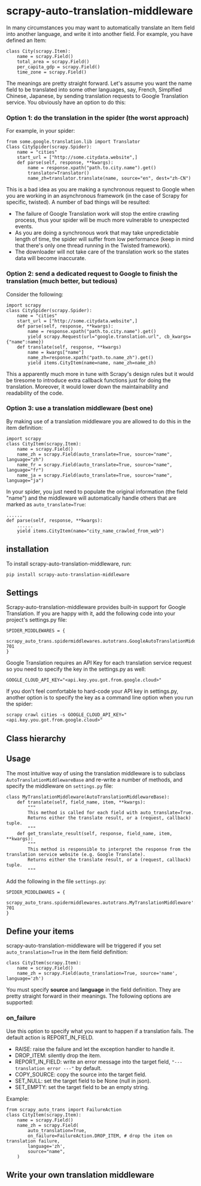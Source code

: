 # scrapy-auto-translation-middleware

In many circumstances you may want to automatically translate an Item field into another language, and write it into another field. For example, you have defined an Item:

    class City(scrapy.Item):
	    name = scrapy.Field()
	    total_area = scrapy.Field()
	    per_capita_gdp = scrapy.Field()
	    time_zone = scrapy.Field()

The meanings are pretty straight forward. Let's assume you want the name field to be translated into some other languages, say, French, Simplfied Chinese, Japanese, by sending translation requests to Google Translation service. You obviously have an option to do this:
### Option 1:  do the translation in the spider (the worst approach)
For example, in your spider:

    from some.google.translation.lib import Translator
    Class CitySpider(scrapy.Spider):
	    name = "cities"
	    start_url = ["http://some.citydata.website",]
	    def parse(self, response, **kwargs):
		    name = response.xpath("path.to.city.name").get()
		    translator=Translator()
		    name_zh=translator.translate(name, source="en", dest="zh-CN")
This is a bad idea as you are making a synchronous request to Google when you are working in an asynchronous framework (in the case of Scrapy for specific, twisted).  A number of bad things will be resulted:
* The failure of Google Translation work will stop the entire crawling process, thus your spider will be much more vulnerable to unexpected events.
* As you are doing a synchronous work that may take unpredictable length of time, the spider will suffer from low performance (keep in mind that there's only one thread running in the Twisted framework).
* The downloader will not take care of the translation work so the states data will become inaccurate.
### Option 2: send a dedicated request to Google to finish the translation (much better, but tedious)
Consider the following:

    import scrapy
    class CitySpider(scrapy.Spider):
	    name = "cities"
	    start_url = ["http://some.citydata.website",]
	    def parse(self, response, **kwargs):
		    name = response.xpath("path.to.city.name").get()
		    yield scrapy.Request(url="google.translation.url", cb_kwargs={"name":name})
		def translate(self, response, **kwargs)
		    name = kwargs["name"]
		    name_zh=response.xpath("path.to.name_zh").get()
		    yield items.CityItem(name=name, name_zh=name_zh)
This a apparently much more in tune with Scrapy's design rules but it would be tiresome to introduce extra callback functions just for doing the  translation. Moreover, it would lower down the maintainability and readability of the code.
### Option 3: use a translation middleware (best one)
 By making use of a translation middleware you are allowed to do this in the item definition:
 
    import scrapy
    class CityItem(scrapy.Item):
	    name = scrapy.Field()
	    name_zh = scrapy.Field(auto_translate=True, source="name", language="zh")
	    name_fr = scrapy.Field(auto_translate=True, source="name", language="fr") 
	    name_ja = scrapy.Field(auto_translate=True, source="name", language="ja")
	    
In your spider, you just need to populate the original information (the field "name") and the middleware will automatically handle others that are marked as `auto_translate=True`:
     
    ......
    def parse(self, response, **kwargs):
	    ......
	    yield items.CityItem(name="city_name_crawled_from_web")
## installation
To install scrapy-auto-translation-middleware, run:

    pip install scrapy-auto-translation-middleware
## Settings
Scrapy-auto-translation-middleware provides built-in support for Google Translation. If you are happy with it, add the following code into your project's settings.py file:

    SPIDER_MIDDLEWARES = {
        scrapy_auto_trans.spidermiddlewares.autotrans.GoogleAutoTranslationMiddleware': 701
    }
Google Translation requires an API Key for each translation service request so you need to specify the key in the settings.py as well:

    GOOGLE_CLOUD_API_KEY="<api.key.you.got.from.google.cloud>"
If you don't feel comfortable to hard-code your API key in settings.py, another option is to specify the key as a command line option when you run the spider:

    scrapy crawl cities -s GOOGLE_CLOUD_API_KEY="<api.key.you.got.from.google.cloud>"
## Class hierarchy


<!---
URL: [https://mermaid-js.github.io/mermaid-live-editor](https://mermaid-js.github.io/mermaid-live-editor)
```mermaid
classDiagram
  AutoTranslationMiddlewareBase <|-- LanguageTranslationMiddleware
  LanguageTranslationMiddleware <|-- SyncAutoTranslationMiddleware
  LanguageTranslationMiddleware <|-- AsyncAutoTranslationMiddleware
  AsyncAutoTranslationMiddleware<|-- GoogleAutoTranslationMiddleware
	
  class AutoTranslationMiddlewareBase{
    +META_KEY
    +TAG
    +DEFAULT_LANGUAGE
    +IN_FIELD_ERROR_MSG
    
    +process_spider_output()
    +handle_untranslated_item()
    +translate()
    +process_spider_input()
    +process_spider_exception()
  }
  class LanguageTranslationMiddleware{
    +get_source_language_code()
    +translate()
    +language_translate()
  }
  class SyncAutoTranslationMiddleware{
    +language_translate()
  }
  class AsyncAutoTranslationMiddleware{
    +language_translate()
    +get_translate_url()
    +get_translate_result()
  }
  class GoogleAutoTranslationMiddleware{
    +get_translate_url()
    +get_translate_result()
    +get_api_key()
  }
```
-->
## Usage
The most intuitive way of using the translation middleware is to subclass `AutoTranslationMiddlewareBase` and re-write a number of methods, and specify the middleware on `settings.py` file:

    class MyTranslationMiddleware(AutoTranslationMiddlewareBase):
	    def translate(self, field_name, item, **kwargs):
		    """
		    This method is called for each field with auto_translate=True.
		    Returns either the translate result, or a (request, callback) tuple.
		    """
		def get_translate_result(self, response, field_name, item, **kwargs):
		    """
		    This method is responsible to interpret the response from the translation service website (e.g. Google Translate).
		    Returns either the translate result, or a (request, callback) tuple.
		    """
Add the following in the file `settings.py`:

    SPIDER_MIDDLEWARES = {
        scrapy_auto_trans.spidermiddlewares.autotrans.MyTranslationMiddleware': 701
    }


## Define your items
scrapy-auto-translation-middleware will be triggered if you set `auto_translation=True` in the item field definition:

    class CityItem(scrapy.Item):
        name = scrapy.Field()
        name_zh = scrapy.Field(auto_translation=True, source='name', language='zh')
You must specify **source** and **language** in the field definition. They are pretty straight forward in their meanings.
The following options are supported:
### on_failure
Use this option to specify what you want to happen if a translation fails. The default action is REPORT_IN_FIELD.
* RAISE: raise the failure and let the exception handler to handle it.
* DROP_ITEM: silently drop the item.
* REPORT_IN_FIELD: write an error message into the target field, `"--- translation error ---"` by default.
* COPY_SOURCE: copy the source into the target field.
* SET_NULL: set the target field to be None (null in json).
* SET_EMPTY: set the target field to be an empty string.

Example: 

    from scrapy_auto_trans import FailureAction
    class CityItem(scrapy.Item):
        name = scrapy.Field()
        name_zh = scrapy.Field(
	        auto_translation=True, 
	        on_failure=FailureAction.DROP_ITEM, # drop the item on translation failure,
	        language='zh', 
	        source="name",
	    )

    

    


## Write your own translation middleware

 


<!--stackedit_data:
eyJoaXN0b3J5IjpbLTEzNTgzOTU4MDMsLTExNDc3MzE5NjcsMT
Y3NTk5NTg1NSwtMTQ0MDU3NDA2OSwtMTg2NDE2ODc0NiwtMzU2
NTg5NDMwLC0xODIyNDM5MzUxLC0xNTk1NTY1MzY1LC0xNjkzMD
A1OTMzLC0xNTAzMjI0Mzk5LDIxMzYzMzM5ODUsLTU5Nzc4NjQz
MiwxNjA4ODcyMDYxLDgwMDEyOTg0NiwtMTM0MTI5Mzg5MywtMT
Y1NDg2NjU2MywxNzM5NjA1NzE3LC0xMjM4MTkxNDI5LDY2OTg5
NzU0LDE3MjE0MzM5MDBdfQ==
-->